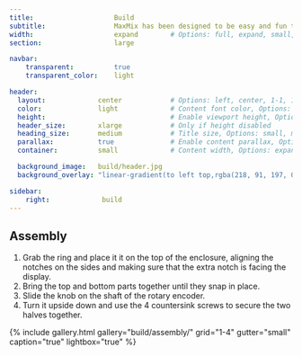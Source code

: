 ```yaml
---
title:                    Build
subtitle:                 MaxMix has been designed to be easy and fun to build.
width:                    expand        # Options: full, expand, small, xsmall
section:                  large

navbar:
    transparent:          true
    transparent_color:    light

header:
  layout:             center            # Options: left, center, 1-1, 1-2, 1-3 or 2-3. Left, right options display this pages title and subtitle. 1-1, 1-2, 1-3 or 2-3 options display content of block file/s.
  color:              light             # Content font color, Options: light, dark
  height:                               # Enable viewport height, Options: full
  header_size:        xlarge            # Only if height disabled
  heading_size:       medium            # Title size, Options: small, medium, large
  parallax:           true              # Enable content parallax, Options: true
  container:          small             # Content width, Options: expand, small, xsmall

  background_image:   build/header.jpg
  background_overlay: "linear-gradient(to left top,rgba(218, 91, 197, 0.8) 0%,rgba(151, 27, 191, 0.8) 30%,rgba(2, 8, 212, 0.8) 80%)"

sidebar:
    right:             build
---
```


## Assembly
1. Grab the ring and place it it on the top of the enclosure, aligning the notches on the sides and making sure that the extra notch is facing the display.
2. Bring the top and bottom parts together until they snap in place.
3. Slide the knob on the shaft of the rotary encoder.
4. Turn it upside down and use the 4 countersink screws to secure the two halves together.

{% include gallery.html 
  gallery="build/assembly/"
  grid="1-4"
  gutter="small"
  caption="true"
  lightbox="true"
%}